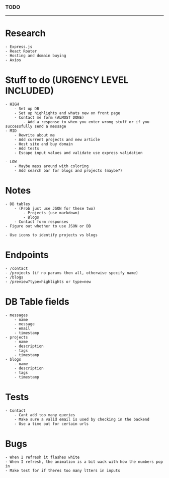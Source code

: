 ### TODO
---

# Research
    - Express.js
    - React Router
    - Hosting and domain buying
    - Axios

# Stuff to do (URGENCY LEVEL INCLUDED)
    - HIGH
        - Set up DB
        - Set up highlights and whats new on front page
        - Contact me form (ALMOST DONE)
            - Add a response to when you enter wrong stuff or if you successfully send a message
    - MID
        - Rewrite about me
        - Add current projects and new article
        - Host site and buy domain
        - Add tests
        - Escape input values and validate use express validation

    - LOW
        - Maybe mess around with coloring
        - Add search bar for blogs and projects (maybe?)

# Notes
    - DB tables
        - (Prob just use JSON for these two) 
            - Projects (use markdown)
            - Blogs
        - Contact form responses
    - Figure out whether to use JSON or DB

    - Use icons to identify projects vs blogs

# Endpoints
    - /contact
    - /projects (if no params then all, otherwise specify name)
    - /blogs
    - /preview?type=highlights or type=new

# DB Table fields
    - messages
        - name
        - message
        - email
        - timestamp
    - projects
        - name
        - description
        - tags
        - timestamp
    - blogs 
        - name
        - description
        - tags
        - timestamp

# Tests
    - Contact
        - Cant add too many queries
        - Make sure a valid email is used by checking in the backend
        - Use a time out for certain urls

# Bugs
    - When I refresh it flashes white
    - When I refresh, the animation is a bit wack with how the numbers pop in
    - Make test for if theres too many ltters in inputs
